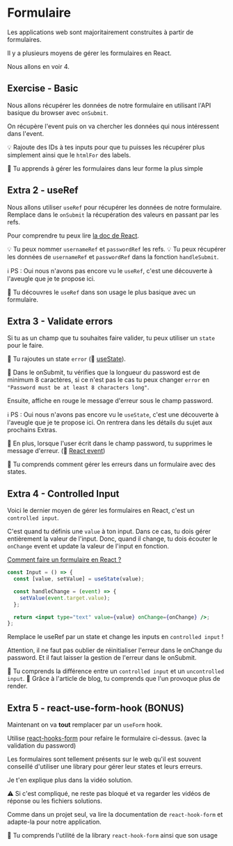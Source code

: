 # Formulaire

Les applications web sont majoritairement construites à partir de formulaires.

Il y a plusieurs moyens de gérer les formulaires en React.

Nous allons en voir 4.

## Exercise - Basic

Nous allons récupérer les données de notre formulaire en utilisant l'API basique du
browser avec `onSubmit`.

On récupère l'event puis on va chercher les données qui nous intéressent dans l'event.

💡 Rajoute des IDs à tes inputs pour que tu puisses les récupérer plus simplement
ainsi que le `htmlFor` des labels.

💌 Tu apprends à gérer les formulaires dans leur forme la plus simple

## Extra 2 - useRef

Nous allons utiliser `useRef` pour récupérer les données de notre formulaire.
Remplace dans le `onSubmit` la récupération des valeurs en passant par les refs.

Pour comprendre tu peux lire [la doc de React](https://beta.reactjs.org/apis/useref#manipulating-the-dom-with-a-ref).

💡 Tu peux nommer `usernameRef` et `passwordRef` les refs.
💡 Tu peux récupérer les données de `usernameRef` et `passwordRef` dans la fonction `handleSubmit`.

ℹ️ PS : Oui nous n'avons pas encore vu le `useRef`, c'est une découverte à l'aveugle
que je te propose ici.

💌 Tu découvres le `useRef` dans son usage le plus basique avec un formulaire.

## Extra 3 - Validate errors

Si tu as un champ que tu souhaites faire valider, tu peux utiliser un `state` pour le faire.

🦁 Tu rajoutes un state `error` (📖 [useState](https://beta.reactjs.org/apis/usestate#usage)).

🦁 Dans le onSubmit, tu vérifies que la longueur du password est de minimum 8 caractères,
si ce n'est pas le cas tu peux changer `error` en `"Password must be at least 8 characters long"`.

Ensuite, affiche en rouge le message d'erreur sous le champ password.

ℹ️ PS : Oui nous n'avons pas encore vu le `useState`, c'est une découverte à l'aveugle
que je te propose ici. On rentrera dans les détails du sujet aux prochains Extras.

🦁 En plus, lorsque l'user écrit dans le champ password, tu supprimes le message d'erreur.
(📖 [React event](https://reactjs.org/docs/handling-events.html))

💌 Tu comprends comment gérer les erreurs dans un formulaire avec des states.

## Extra 4 - Controlled Input

Voici le dernier moyen de gérer les formulaires en React, c'est un `controlled input`.

C'est quand tu définis une `value` à ton input. Dans ce cas, tu dois gérer entièrement la valeur
de l'input. Donc, quand il change, tu dois écouter le `onChange` event et update
la valeur de l'input en fonction.

[Comment faire un formulaire en React ?](https://codelynx.dev/posts/les-formulaires-react)

```jsx
const Input = () => {
  const [value, setValue] = useState(value);

  const handleChange = (event) => {
    setValue(event.target.value);
  };

  return <input type="text" value={value} onChange={onChange} />;
};
```

Remplace le useRef par un state et change les inputs en `controlled input` !

Attention, il ne faut pas oublier de réinitialiser l'erreur dans le onChange du password.
Et il faut laisser la gestion de l'erreur dans le onSubmit.

💌 Tu comprends la différence entre un `controlled input` et un `uncontrolled input`.
💌 Grâce à l'article de blog, tu comprends que l'un provoque plus de render.

## Extra 5 - react-use-form-hook (BONUS)

Maintenant on va **tout** remplacer par un `useForm` hook.

Utilise [react-hooks-form](https://react-hook-form.com/get-started) pour refaire
le formulaire ci-dessus. (avec la validation du password)

Les formulaires sont tellement présents sur le web qu'il est souvent conseillé d'utiliser
une library pour gérer leur states et leurs erreurs.

Je t'en explique plus dans la vidéo solution.

⚠️ Si c'est compliqué, ne reste pas bloqué et va regarder les vidéos de réponse ou
les fichiers solutions.

Comme dans un projet seul, va lire la documentation de `react-hook-form` et adapte-la pour
notre application.

💌 Tu comprends l'utilité de la library `react-hook-form` ainsi que son usage
